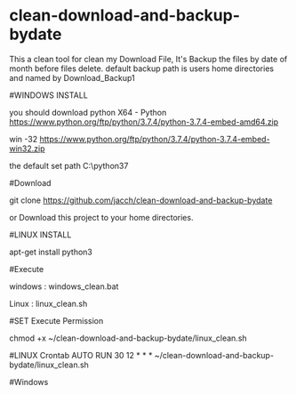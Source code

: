 # clean-download-and-backup-bydate

This a clean tool for clean my Download File,
It's Backup the files by date of month before files delete.
default backup path is users home directories and named by Download_Backup1

#WINDOWS INSTALL

you should download python 
X64 - Python
https://www.python.org/ftp/python/3.7.4/python-3.7.4-embed-amd64.zip

win -32
https://www.python.org/ftp/python/3.7.4/python-3.7.4-embed-win32.zip

the default set path
C:\python37

#Download

git clone https://github.com/jacch/clean-download-and-backup-bydate

or Download this project to your home directories.

#LINUX INSTALL

apt-get install python3


#Execute 

windows : windows_clean.bat

Linux : linux_clean.sh

#SET Execute Permission

chmod +x  ~/clean-download-and-backup-bydate/linux_clean.sh

#LINUX Crontab AUTO  RUN
30 12 * * * ~/clean-download-and-backup-bydate/linux_clean.sh


#Windows


